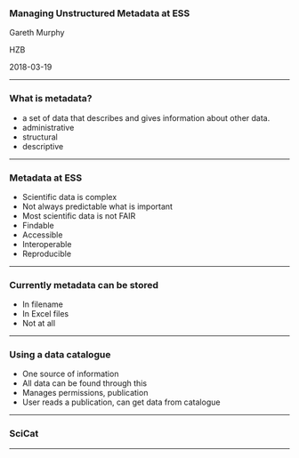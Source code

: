 
### Managing Unstructured Metadata at ESS

Gareth Murphy

HZB

2018-03-19

---

### What is metadata?

- a set of data that describes and gives information about other data.
- administrative
- structural
- descriptive

---
### Metadata at ESS


- Scientific data is complex
- Not always predictable what is important
- Most scientific data is not FAIR
- Findable 
- Accessible
- Interoperable
- Reproducible


---

### Currently metadata can be stored

- In filename
- In Excel files
- Not at all

---

### Using a data catalogue

- One source of information
- All data can be found through this
- Manages permissions, publication
- User reads a publication, can get data from catalogue

---

### SciCat

---


